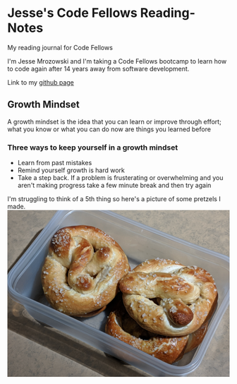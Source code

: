 # **Jesse's Code Fellows Reading-Notes**
My reading journal for Code Fellows

I'm Jesse Mrozowski and I'm taking a Code Fellows bootcamp to learn how to code again after 14 years away from software development.

Link to my [github page](https://github.com/mrozowjj)


## Growth Mindset

A growth mindset is the idea that you can learn or improve through effort; what you know or what you can do now are things you learned before

### Three ways to keep yourself in a growth mindset

* Learn from past mistakes
* Remind yourself growth is hard work
* Take a step back. If a problem is frusterating or overwhelming and you aren't making progress take a few minute break and then try again


I'm struggling to think of a 5th thing so here's a picture of some pretzels I made.
![pretzels](https://github.com/mrozowjj/reading-notes/blob/main/IMG_20191117_162638.jpg)





